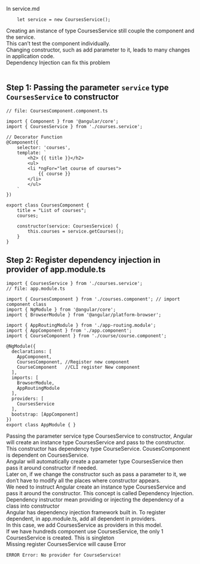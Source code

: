 In service.md
```
    let service = new CoursesService();
```
        
Creating an instance of type CoursesService still couple the component and the service.<br>
This can’t test the component individually. <br>
Changing constructor, such as add parameter to it, leads to many changes in application code.<br>
Dependency Injection can fix this problem<br>
<br>

## Step 1: Passing the parameter ```service``` type ```CoursesService``` to constructor
```
// file: CoursesComponent.component.ts

import { Component } from '@angular/core';
import { CoursesService } from './courses.service';

// Decorator Function
@Component({
    selector: 'courses',
    template: `
        <h2> {{ title }}</h2>
        <ul>
        <li *ngFor="let course of courses">
            {{ course }}
        </li>
        </ul>
    `
})            

export class CoursesComponent {
    title = "List of courses";
    courses;

    constructor(service: CoursesService) {
        this.courses = service.getCourses();
    }
}
```

## Step 2: Register dependency injection in provider of app.module.ts
```
import { CoursesService } from './courses.service';
// file: app.module.ts 

import { CoursesComponent } from './courses.component'; // import component class
import { NgModule } from '@angular/core';
import { BrowserModule } from '@angular/platform-browser';

import { AppRoutingModule } from './app-routing.module';
import { AppComponent } from './app.component';
import { CourseComponent } from './course/course.component';

@NgModule({
  declarations: [
    AppComponent,
    CoursesComponent, //Register new component
    CourseComponent   //CLI register New component
  ],
  imports: [
    BrowserModule,
    AppRoutingModule
  ],
  providers: [
    CoursesService
  ],
  bootstrap: [AppComponent]
})
export class AppModule { }

```

Passing the parameter service type CoursesService to constructor, Angular will create an instance type CoursesService and pass to the constructor. This constructor has dependency type CourseService. CousesComponent is dependent on CoursesService.<br>
Angular will automatically create a parameter type CoursesService then pass it around constructor if needed.<br>
Later on, if we change the constructor such as pass a parameter to it, we don’t have to modify all the places where constructor appears. <br>
We need to instruct Angular create an instance type CoursesService and pass it around the constructor. This concept is called Dependency Injection.<br>
Dependency instructor mean providing or injecting the dependency of a class into constructor<br>
Angular has dependency injection framework built in. To register dependent, in app.module.ts, add all dependent in providers.<br>
In this case, we add CoursesService as providers in this model.<br>
If we have hundreds component use CoursesService, the only 1 CoursesService is created. This is singleton<br>
Missing register CoursesService will cause Error
```
ERROR Error: No provider for CourseService!
```

